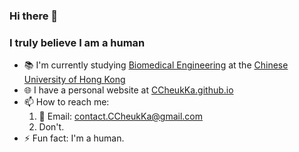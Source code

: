 ### Hi there 👋
### I truly believe I am a human

- 📚 I'm currently studying [Biomedical Engineering](http://www.bme.cuhk.edu.hk) at the [Chinese University of Hong Kong](https://www.cuhk.edu.hk)
- 🌐 I have a personal website at [CCheukKa.github.io](https://CCheukKa.github.io)
- 📫 How to reach me:
  1. 📧 Email: [contact.CCheukKa@gmail.com](mailto:contact.CCheukKa@gmail.com)
  2. Don't.
- ⚡ Fun fact: I'm a human.


<!--
**CCheukKa/CCheukKa** is a ✨ _special_ ✨ repository because its `README.md` (this file) appears on your GitHub profile.

Here are some ideas to get you started:

- 🔭 I’m currently working on ...
- 🌱 I’m currently learning ...
- 👯 I’m looking to collaborate on ...
- 🤔 I’m looking for help with ...
- 💬 Ask me about ...
- 📫 How to reach me: ...
- 😄 Pronouns: ...
- ⚡ Fun fact: ...
-->
